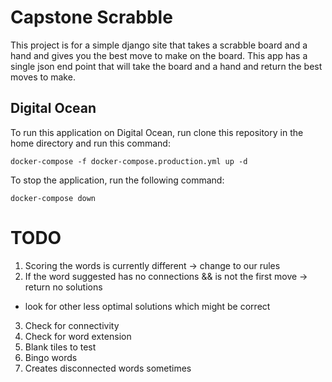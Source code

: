 # Capstone Scrabble

This project is for a simple django site that takes a scrabble board and a hand and gives you the best move to make on the board. This app has a single json end point that will take the board and a hand and return the best moves to make.

## Digital Ocean

To run this application on Digital Ocean, run clone this repository in the home directory and run this command:

`docker-compose -f docker-compose.production.yml up -d`

To stop the application, run the following command:

`docker-compose down`


# TODO

1. Scoring the words is currently different -> change to our rules
2. If the word suggested has no connections && is not the first move -> return no solutions
  - look for other less optimal solutions which might be correct
3. Check for connectivity
4. Check for word extension
5. Blank tiles to test
6. Bingo words
7. Creates disconnected words sometimes

